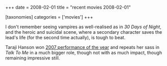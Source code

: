 +++
date = 2008-02-01
title = "recent movies 2008-02-01"

[taxonomies]
categories = ['movies']
+++

I don\'t remember seeing vampires as well-realised as in *30 Days of
Night*, and the heroic and suicidal scene, where a secondary character
saves the lead\'s life (for the second time actually), is tough to beat.

Taraji Hanson won [2007 performance of the year] and repeats her sass in
*Talk To Me* in a much bigger role, though not with as much impact,
though remaining impressive still.

  [2007 performance of the year]: http://tshepang.net/2007-movie-review
